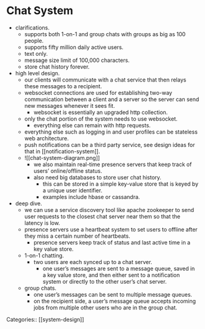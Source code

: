 # Chat System

- clarifications.
	- supports both 1-on-1 and group chats with groups as big as 100 people.
	- supports fifty million daily active users.
	- text only.
	- message size limit of 100,000 characters.
	- store chat history forever.
- high level design.
	- our clients will communicate with a chat service that then relays these messages to a recipient.
	- websocket connections are used for establishing two-way communication between a client and a server so the server can send new messages whenever it sees fit.
		- websocket is essentially an upgraded http collection.
	- only the chat portion of the system needs to use websocket.
		- everything else can remain with http requests.
	- everything else such as logging in and user profiles can be stateless web architecture.
	- push notifications can be a third party service, see design ideas for that in [[notification-system]].
	- ![[chat-system-diagram.png]]
		- we also maintain real-time presence servers that keep track of users’ online/offline status.
		- also need big databases to store user chat history.
			- this can be stored in a simple key-value store that is keyed by a unique user identifier.
			- examples include hbase or cassandra.
- deep dive.
	- we can use a service discovery tool like apache zookeeper to send user requests to the closest chat server near them so that the latency is low.
	- presence servers use a heartbeat system to set users to offline after they miss a certain number of heartbeats.
		- presence servers keep track of status and last active time in a key value store.
	- 1-on-1 chatting.
		- two users are each synced up to a chat server.
			- one user’s messages are sent to a message queue, saved in a key value store, and then either sent to a notification system or directly to the other user’s chat server.
	- group chats.
		- one user’s messages can be sent to multiple message queues.
		- on the recipient side, a user’s message queue accepts incoming jobs from multiple other users who are in the group chat.

Categories:: [[system-design]]

